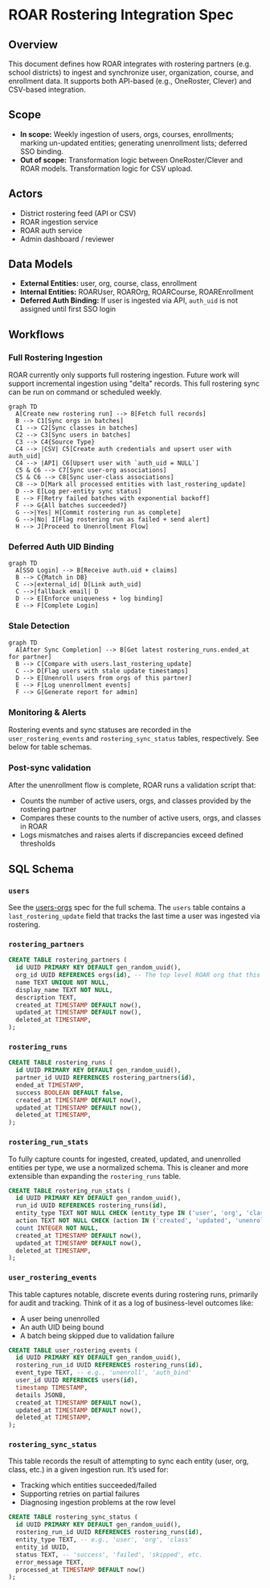 # ROAR Rostering Integration Spec

## Overview

This document defines how ROAR integrates with rostering partners (e.g. school districts) to ingest and synchronize user, organization, course, and enrollment data. It supports both API-based (e.g., OneRoster, Clever) and CSV-based integration.

## Scope

* **In scope:** Weekly ingestion of users, orgs, courses, enrollments; marking un-updated entities; generating unenrollment lists; deferred SSO binding.
* **Out of scope:** Transformation logic between OneRoster/Clever and ROAR models. Transformation logic for CSV upload.

## Actors

* District rostering feed (API or CSV)
* ROAR ingestion service
* ROAR auth service
* Admin dashboard / reviewer

## Data Models

* **External Entities:** user, org, course, class, enrollment
* **Internal Entities:** ROARUser, ROAROrg, ROARCourse, ROAREnrollment
* **Deferred Auth Binding:** If user is ingested via API, `auth_uid` is not assigned until first SSO login

## Workflows

### Full Rostering Ingestion

ROAR currently only supports full rostering ingestion. Future work will support incremental ingestion using "delta" records. This full rostering sync can be run on command or scheduled weekly.

```mermaid
graph TD
  A[Create new rostering run] --> B[Fetch full records]
  B --> C1[Sync orgs in batches]
  C1 --> C2[Sync classes in batches]
  C2 --> C3[Sync users in batches]
  C3 --> C4{Source Type}
  C4 --> |CSV| C5[Create auth credentials and upsert user with auth_uid]
  C4 --> |API| C6[Upsert user with `auth_uid = NULL`]
  C5 & C6 --> C7[Sync user-org associations]
  C5 & C6 --> C8[Sync user-class associations]
  C8 --> D[Mark all processed entities with last_rostering_update]
  D --> E[Log per-entity sync status]
  E --> F[Retry failed batches with exponential backoff]
  F --> G{All batches succeeded?}
  G -->|Yes| H[Commit rostering run as complete]
  G -->|No| I[Flag rostering run as failed + send alert]
  H --> J[Proceed to Unenrollment Flow]
```

### Deferred Auth UID Binding

```mermaid
graph TD
  A[SSO Login] --> B[Receive auth.uid + claims]
  B --> C{Match in DB}
  C -->|external_id| D[Link auth_uid]
  C -->|fallback email| D
  D --> E[Enforce uniqueness + log binding]
  E --> F[Complete Login]
```

### Stale Detection

```mermaid
graph TD
  A[After Sync Completion] --> B[Get latest rostering_runs.ended_at for partner]
  B --> C[Compare with users.last_rostering_update]
  C --> D[Flag users with stale update timestamps]
  D --> E[Unenroll users from orgs of this partner]
  E --> F[Log unenrollment events]
  F --> G[Generate report for admin]
```

### Monitoring & Alerts

Rostering events and sync statuses are recorded in the `user_rostering_events` and `rostering_sync_status` tables, respectively. See below for table schemas.

### Post-sync validation

After the unenrollment flow is complete, ROAR runs a validation script that:

* Counts the number of active users, orgs, and classes provided by the rostering partner
* Compares these counts to the number of active users, orgs, and classes in ROAR
* Logs mismatches and raises alerts if discrepancies exceed defined thresholds

## SQL Schema

### `users`

See the [users-orgs](users-orgs.md) spec for the full schema. The `users` table contains a `last_rostering_update` field that tracks the last time a user was ingested via rostering.

### `rostering_partners`

```sql
CREATE TABLE rostering_partners (
  id UUID PRIMARY KEY DEFAULT gen_random_uuid(),
  org_id UUID REFERENCES orgs(id), -- The top level ROAR org that this rostering partner corresponds to
  name TEXT UNIQUE NOT NULL,
  display_name TEXT NOT NULL,
  description TEXT,
  created_at TIMESTAMP DEFAULT now(),
  updated_at TIMESTAMP DEFAULT now(),
  deleted_at TIMESTAMP,
);
```

### `rostering_runs`

```sql
CREATE TABLE rostering_runs (
  id UUID PRIMARY KEY DEFAULT gen_random_uuid(),
  partner_id UUID REFERENCES rostering_partners(id),
  ended_at TIMESTAMP,
  success BOOLEAN DEFAULT false,
  created_at TIMESTAMP DEFAULT now(),
  updated_at TIMESTAMP DEFAULT now(),
  deleted_at TIMESTAMP,
);
```

### `rostering_run_stats`

To fully capture counts for ingested, created, updated, and unenrolled entities per type, we use a normalized schema. This is cleaner and more extensible than expanding the `rostering_runs` table.

```sql
CREATE TABLE rostering_run_stats (
  id UUID PRIMARY KEY DEFAULT gen_random_uuid(),
  run_id UUID REFERENCES rostering_runs(id),
  entity_type TEXT NOT NULL CHECK (entity_type IN ('user', 'org', 'class', 'course', 'enrollment')),
  action TEXT NOT NULL CHECK (action IN ('created', 'updated', 'unenrolled', 'skipped', 'failed')),
  count INTEGER NOT NULL,
  created_at TIMESTAMP DEFAULT now(),
  updated_at TIMESTAMP DEFAULT now(),
  deleted_at TIMESTAMP,
);
```

### `user_rostering_events`

This table captures notable, discrete events during rostering runs, primarily for audit and tracking. Think of it as a log of business-level outcomes like:

* A user being unenrolled
* An auth UID being bound
* A batch being skipped due to validation failure

```sql
CREATE TABLE user_rostering_events (
  id UUID PRIMARY KEY DEFAULT gen_random_uuid(),
  rostering_run_id UUID REFERENCES rostering_runs(id),
  event_type TEXT, -- e.g., 'unenroll', 'auth_bind'
  user_id UUID REFERENCES users(id),
  timestamp TIMESTAMP,
  details JSONB,
  created_at TIMESTAMP DEFAULT now(),
  updated_at TIMESTAMP DEFAULT now(),
  deleted_at TIMESTAMP,
);
```

### `rostering_sync_status`

This table records the result of attempting to sync each entity (user, org, class, etc.) in a given ingestion run. It’s used for:

* Tracking which entities succeeded/failed
* Supporting retries on partial failures
* Diagnosing ingestion problems at the row level

```sql
CREATE TABLE rostering_sync_status (
  id UUID PRIMARY KEY DEFAULT gen_random_uuid(),
  rostering_run_id UUID REFERENCES rostering_runs(id),
  entity_type TEXT, -- e.g., 'user', 'org', 'class'
  entity_id UUID,
  status TEXT, -- 'success', 'failed', 'skipped', etc.
  error_message TEXT,
  processed_at TIMESTAMP DEFAULT now()
);
```
